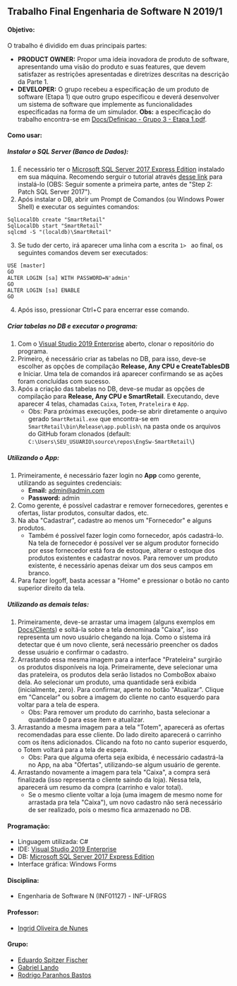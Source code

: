 Trabalho Final Engenharia de Software N 2019/1
-------------------------

#### Objetivo:
O trabalho é dividido em duas principais partes:
- **PRODUCT OWNER:** Propor uma ideia inovadora de produto de software, apresentando uma visão do produto e suas features, que devem satisfazer as restrições apresentadas e diretrizes descritas na descrição da Parte 1.
- **DEVELOPER:** O grupo recebeu a especificação de um produto de software (Etapa 1) que outro grupo especificou e deverá desenvolver um sistema de software que implemente as funcionalidades especificadas na forma de um simulador. **Obs:** a especificação do trabalho encontra-se em [Docs/Definicao - Grupo 3 - Etapa 1.pdf](/Docs/Definicao%20-%20Grupo%203%20-%20Etapa%201.pdf).

#### Como usar:
##### Instalar o SQL Server (Banco de Dados):
1. É necessário ter o [Microsoft SQL Server 2017 Express Edition](https://www.microsoft.com/pt-br/sql-server/sql-server-editions-express) instalado em sua máquina. Recomendo serguir o tutorial através [desse link](https://www.mssqltips.com/sqlservertip/5612/getting-started-with-sql-server-2017-express-localdb/) para instalá-lo (OBS: Seguir somente a primeira parte, antes de "Step 2: Patch SQL Server 2017").
2. Após instalar o DB, abrir um Prompt de Comandos (ou Windows Power Shell) e executar os seguintes comandos:
```
SqlLocalDb create "SmartRetail"
SqlLocalDb start "SmartRetail"
sqlcmd -S "(localdb)\SmartRetail"
```
3. Se tudo der certo, irá aparecer uma linha com a escrita ```1> ``` ao final, os seguintes comandos devem ser executados:
```
USE [master]
GO
ALTER LOGIN [sa] WITH PASSWORD=N'admin'
GO
ALTER LOGIN [sa] ENABLE
GO
```
4. Após isso, pressionar Ctrl+C para encerrar esse comando.

##### Criar tabelas no DB e executar o programa:
1. Com o [Visual Studio 2019 Enterprise](https://visualstudio.microsoft.com/pt-br/vs/) aberto, clonar o repositório do programa.
2. Primeiro, é necessário criar as tabelas no DB, para isso, deve-se escolher as opções de compilação **Release, Any CPU e CreateTablesDB** e Iniciar. Uma tela de comandos irá aparecer confirmando se as ações foram concluídas com sucesso.
3. Após a criação das tabelas no DB, deve-se mudar as opções de compilação para  **Release, Any CPU e SmartRetail**. Executando, deve aparecer 4 telas, chamadas ```Caixa```, ```Totem```, ```Prateleira``` e ```App```.
	- Obs: Para próximas execuções, pode-se abrir diretamente o arquivo gerado ```SmartRetail.exe``` que encontra-se em ```SmartRetail\bin\Release\app.publish\``` na pasta onde os arquivos do GitHub foram clonados (default: ```C:\Users\SEU_USUARIO\source\repos\EngSw-SmartRetail\```)

##### Utilizando o App:
1. Primeiramente, é necessário fazer login no **App** como gerente, utilizando as seguintes credenciais:
	- **Email:** admin@admin.com
	- **Password:** admin
2. Como gerente, é possível cadastrar e remover fornecedores, gerentes e ofertas, listar produtos, consultar dados, etc.
3. Na aba "Cadastrar", cadastre ao menos um "Fornecedor" e alguns produtos.
	- Também é possível fazer login como fornecedor, após cadastrá-lo. Na tela de fornecedor é possível ver se algum produtor fornecido por esse fornecedor está fora de estoque, alterar o estoque dos produtos existentes e cadastrar novos. Para remover um produto existente, é necessário apenas deixar um dos seus campos em branco.
4. Para fazer logoff, basta acessar a "Home" e pressionar o botão no canto superior direito da tela.

##### Utilizando as demais telas:
1. Primeiramente, deve-se arrastar uma imagem (alguns exemplos em [Docs/Clients](/Docs/Clients/)) e soltá-la sobre a tela denominada "Caixa", isso representa um novo usuário chegando na loja. Como o sistema irá detectar que é um novo cliente, será necessário preencher os dados desse usuário e confirmar o cadastro.
2. Arrastando essa mesma imagem para a interface "Prateleira" surgirão os produtos disponíveis na loja. Primeiramente, deve selecionar uma das prateleira, os produtos dela serão listados no ComboBox abaixo dela. Ao selecionar um produto, uma quantidade será exibida (inicialmente, zero). Para confirmar, aperte no botão "Atualizar". Clique em "Cancelar" ou sobre a imagem do cliente no canto esquerdo para voltar para a tela de espera.
	- Obs: Para remover um produto do carrinho, basta selecionar a quantidade 0 para esse ítem e atualizar.
3. Arrastando a mesma imagem para a tela "Totem", aparecerá as ofertas recomendadas para esse cliente. Do lado direito aparecerá o carrinho com os ítens adicionados. Clicando na foto no canto superior esquerdo, o Totem voltará para a tela de espera.
	- Obs: Para que alguma oferta seja exibida, é necessário cadastrá-la no App, na aba "Ofertas", utilizando-se algum usuário de gerente.
4. Arrastando novamente a imagem para tela "Caixa", a compra será finalizada (isso representa o cliente saindo da loja). Nessa tela, aparecerá um resumo da compra (carrinho e valor total).
	- Se o mesmo cliente voltar a loja (uma imagem de mesmo nome for arrastada pra tela "Caixa"), um novo cadastro não será necessário de ser realizado, pois o mesmo fica armazenado no DB.


#### Programação:
- Linguagem utilizada: C#
- IDE: [Visual Studio 2019 Enterprise](https://visualstudio.microsoft.com/pt-br/vs/)
- DB: [Microsoft SQL Server 2017 Express Edition](https://www.microsoft.com/pt-br/sql-server/sql-server-editions-express)
- Interface gráfica: Windows Forms

#### Disciplina:
- Engenharia de Software N (INF01127) - INF-UFRGS

#### Professor:
- [Ingrid Oliveira de Nunes](http://www.inf.ufrgs.br/~ingridnunes/)

#### Grupo:

- [Eduardo Spitzer Fischer](https://github.com/eduardofischer/)
- [Gabriel Lando](https://github.com/gabriel-lando/)
- [Rodrigo Paranhos Bastos](https://github.com/ropbastos/)
